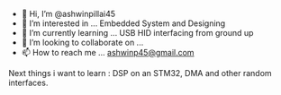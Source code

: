 - 👋 Hi, I’m @ashwinpillai45
- 👀 I’m interested in ... Embedded System and Designing
- 🌱 I’m currently learning ... USB HID interfacing from ground up
- 💞️ I’m looking to collaborate on ...
- 📫 How to reach me ... ashwinp45@gmail.com

Next things i want to learn : DSP on an STM32, DMA and other random interfaces.

<!---
ashwinpillai45/ashwinpillai45 is a ✨ special ✨ repository because its `README.md` (this file) appears on your GitHub profile.
You can click the Preview link to take a look at your changes.
--->
